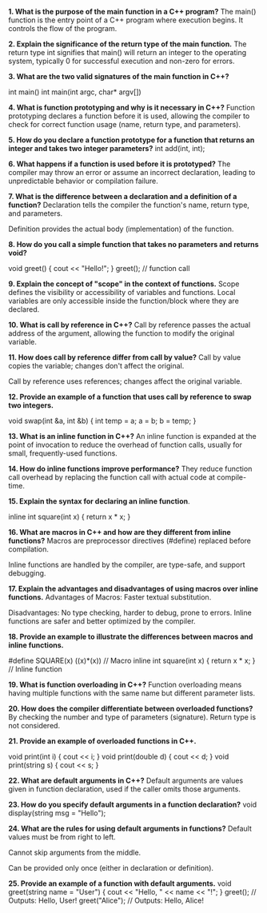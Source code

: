 **1. What is the purpose of the main function in a C++ program?**
The main() function is the entry point of a C++ program where execution begins. It controls the flow of the program.

**2. Explain the significance of the return type of the main function.**
The return type int signifies that main() will return an integer to the operating system, typically 0 for successful execution and non-zero for errors.

**3. What are the two valid signatures of the main function in C++?**

int main()
int main(int argc, char* argv[])


**4. What is function prototyping and why is it necessary in C++?**
Function prototyping declares a function before it is used, allowing the compiler to check for correct function usage (name, return type, and parameters).

**5. How do you declare a function prototype for a function that returns an integer and takes two integer parameters?**
int add(int, int);

**6. What happens if a function is used before it is prototyped?**
The compiler may throw an error or assume an incorrect declaration, leading to unpredictable behavior or compilation failure.

**7. What is the difference between a declaration and a definition of a function?**
Declaration tells the compiler the function's name, return type, and parameters.

Definition provides the actual body (implementation) of the function.

**8. How do you call a simple function that takes no parameters and returns void?**

void greet() {
    cout << "Hello!";
}
greet(); // function call

**9. Explain the concept of "scope" in the context of functions.**
Scope defines the visibility or accessibility of variables and functions. Local variables are only accessible inside the function/block where they are declared.

**10. What is call by reference in C++?**
Call by reference passes the actual address of the argument, allowing the function to modify the original variable.

**11. How does call by reference differ from call by value?**
Call by value copies the variable; changes don't affect the original.

Call by reference uses references; changes affect the original variable.

**12. Provide an example of a function that uses call by reference to swap two integers.**

void swap(int &a, int &b) {
    int temp = a;
    a = b;
    b = temp;
}

**13. What is an inline function in C++?**
An inline function is expanded at the point of invocation to reduce the overhead of function calls, usually for small, frequently-used functions.

**14. How do inline functions improve performance?**
They reduce function call overhead by replacing the function call with actual code at compile-time.

**15. Explain the syntax for declaring an inline function**.

inline int square(int x) {
    return x * x;
}


**16. What are macros in C++ and how are they different from inline functions?**
Macros are preprocessor directives (#define) replaced before compilation.

Inline functions are handled by the compiler, are type-safe, and support debugging.

**17. Explain the advantages and disadvantages of using macros over inline functions.**
Advantages of Macros: Faster textual substitution.

Disadvantages: No type checking, harder to debug, prone to errors.
Inline functions are safer and better optimized by the compiler.

**18. Provide an example to illustrate the differences between macros and inline functions.**

#define SQUARE(x) ((x)*(x))          // Macro
inline int square(int x) { return x * x; }  // Inline function

**19. What is function overloading in C++?**
Function overloading means having multiple functions with the same name but different parameter lists.

**20. How does the compiler differentiate between overloaded functions?**
By checking the number and type of parameters (signature). Return type is not considered.

**21. Provide an example of overloaded functions in C++.**

void print(int i) { cout << i; }
void print(double d) { cout << d; }
void print(string s) { cout << s; }

**22. What are default arguments in C++?**
Default arguments are values given in function declaration, used if the caller omits those arguments.

**23. How do you specify default arguments in a function declaration?**
void display(string msg = "Hello");

**24. What are the rules for using default arguments in functions?**
Default values must be from right to left.

Cannot skip arguments from the middle.

Can be provided only once (either in declaration or definition).

**25. Provide an example of a function with default arguments.**
void greet(string name = "User") {
    cout << "Hello, " << name << "!";
}
greet();           // Outputs: Hello, User!
greet("Alice");    // Outputs: Hello, Alice!
